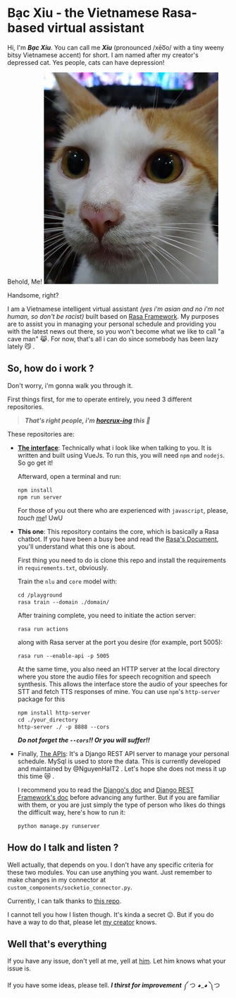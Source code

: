 # Bạc Xỉu - the Vietnamese Rasa-based virtual assistant

Hi, I'm ***Bạc Xỉu***. You can call me ***Xỉu*** (pronounced /xēo͞o/ with a tiny weeny bitsy Vietnamese accent) for short. I am named after my creator's depressed cat. Yes people, cats can have depression!

Behold, Me!
![](/assets/images/Avatar.jpg)

Handsome, right?

I am a Vietnamese intelligent virtual assistant *(yes i'm asian and no i'm not human, so don't be racist)* built based on [Rasa Framework](https://www.rasa.com/).
My purposes are to assist you in managing your personal schedule and providing you with the latest news out there, so you won't become
what we like to call "a cave man" :joy_cat:. For now, that's all i can do since somebody has been lazy lately :smirk_cat: .

## So, how do i work ?
Don't worry, i'm gonna walk you through it.

First things first, for me to operate entirely, you need 3 different repositories. 

>***That's right people, i'm [horcrux-ing](https://harrypotter.fandom.com/wiki/Horcrux) this :poop:***

These repositories are:
- **[The interface](https://github.com/Artori-kun/voicebot-interface)**: Technically what i look like when talking to you. It is written and built using VueJs.
To run this, you will need `npm` and `nodejs`. So go get it!

    Afterward, open a terminal and run:

    ```
    npm install
    npm run server
    ```
    
    For those of you out there who are experienced with `javascript`, please, *touch [me](https://github.com/Artori-kun/voicebot-interface)*! UwU


- **This one**: This repository contains the core, which is basically a Rasa chatbot. If you have been a busy bee and read the [Rasa's Document](https://www.rasa.com/docs),
you'll understand what this one is about.
  
  First thing you need to do is clone this repo and install the requirements in `requirements.txt`, obviously.
  
  Train the `nlu` and `core` model with:

  ```
  cd /playground
  rasa train --domain ./domain/
  ```
  
  After training complete, you need to initiate the action server:

  ```
  rasa run actions
  ```
  
  along with Rasa server at the port you desire (for example, port 5005):

  ```
  rasa run --enable-api -p 5005
  ```

  At the same time, you also need an HTTP server at the local directory where you store the audio files for speech recognition and speech synthesis.
This allows the interface store the audio of your speeches for STT and fetch TTS responses of mine. You can use `npm`'s `http-server` package for this

  ```
  npm install http-server
  cd ./your_directory
  http-server ./ -p 8888 --cors
  ```
  
  ***Do not forget the `--cors`!! Or you will suffer!!***


- Finally, [The APIs](https://github.com/Artori-kun/voicebot_apis): It's a Django REST API server to manage your personal schedule. MySql is used to store the data.
This is currently developed and maintained by @NguyenHaIT2 . Let's hope she does not mess it up this time :crying_cat_face: . 

  I recommend you to read the [Django's doc](https://docs.djangoproject.com/en/3.2/) and [Django REST Framework's doc](https://www.django-rest-framework.org/) before advancing
any further. But if you are familiar with them, or you are just simply the type of person who likes do things the difficult
way, here's how to run it:

  ```
  python manage.py runserver
  ```

## How do I talk and listen ?

Well actually, that depends on you. I don't have any specific criteria for these two modules. You can use anything you want. Just remember to make
changes in my connector at `custom_components/socketio_connector.py`.

Currently, I can talk thanks to [this repo](https://github.com/NTT123/vietTTS).

I cannot tell you how I listen though. It's kinda a secret :wink:. But if you do have a way to do that, please let [my creator](https://github.com/Artori-kun) knows.

## Well that's everything

If you have any issue, don't yell at me, yell at [him](https://github.com/Artori-kun). Let him knows what your issue is.

If you have some ideas, please tell. ***I thirst for improvement*** ༼ つ ◕_◕ ༽つ
